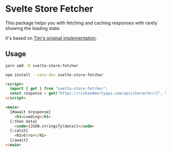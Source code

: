 # Svelte Store Fetcher

This package helps you with fetching and caching responses with rarely showing the loading state.

It's based on [Tim's original implementation](https://github.com/cstrnt/modern-fetch-with-svelte).

## Usage
```bash
yarn add -D svelte-store-fetcher

npm install --save-dev svelte-store-fetcher
```

```html
<script>
  import { get } from "svelte-store-fetcher";
  const response = get("https://rickandmortyapi.com/api/character/1", 5000);
</script>

<main>
  {#await $response}
    <h1>Loading</h1>
  {:then data}
    <code>{JSON.stringify(data)}</code>
  {:catch}
    <h1>Error</h1>
  {/await}
</main>
```